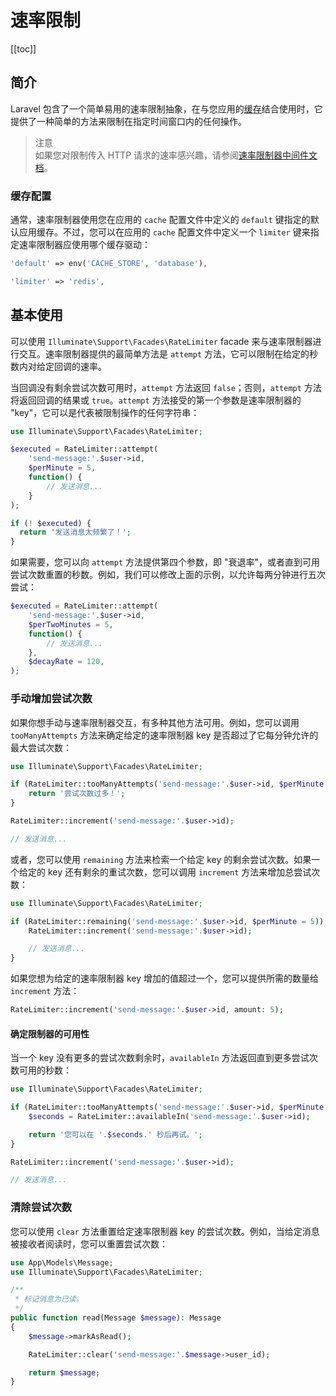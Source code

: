 # 速率限制

[[toc]]

## 简介

Laravel 包含了一个简单易用的速率限制抽象，在与您应用的[缓存](cache)结合使用时，它提供了一种简单的方法来限制在指定时间窗口内的任何操作。

> 注意  
> 如果您对限制传入 HTTP 请求的速率感兴趣，请参阅[速率限制器中间件文档](/docs/11/basics/routing#rate-limiting)。

### 缓存配置

通常，速率限制器使用您在应用的 `cache` 配置文件中定义的 `default` 键指定的默认应用缓存。不过，您可以在应用的 `cache` 配置文件中定义一个 `limiter` 键来指定速率限制器应使用哪个缓存驱动：

```php
'default' => env('CACHE_STORE', 'database'),

'limiter' => 'redis',
```

## 基本使用

可以使用 `Illuminate\Support\Facades\RateLimiter` facade 来与速率限制器进行交互。速率限制器提供的最简单方法是 `attempt` 方法，它可以限制在给定的秒数内对给定回调的速率。

当回调没有剩余尝试次数可用时，`attempt` 方法返回 `false`；否则，`attempt` 方法将返回回调的结果或 `true`。`attempt` 方法接受的第一个参数是速率限制器的 "key"，它可以是代表被限制操作的任何字符串：

```php
use Illuminate\Support\Facades\RateLimiter;

$executed = RateLimiter::attempt(
    'send-message:'.$user->id,
    $perMinute = 5,
    function() {
        // 发送消息...
    }
);

if (! $executed) {
  return '发送消息太频繁了！';
}
```

如果需要，您可以向 `attempt` 方法提供第四个参数，即 "衰退率"，或者直到可用尝试次数重置的秒数。例如，我们可以修改上面的示例，以允许每两分钟进行五次尝试：

```php
$executed = RateLimiter::attempt(
    'send-message:'.$user->id,
    $perTwoMinutes = 5,
    function() {
        // 发送消息...
    },
    $decayRate = 120,
);
```

### 手动增加尝试次数

如果你想手动与速率限制器交互，有多种其他方法可用。例如，您可以调用 `tooManyAttempts` 方法来确定给定的速率限制器 key 是否超过了它每分钟允许的最大尝试次数：

```php
use Illuminate\Support\Facades\RateLimiter;

if (RateLimiter::tooManyAttempts('send-message:'.$user->id, $perMinute = 5)) {
    return '尝试次数过多！';
}

RateLimiter::increment('send-message:'.$user->id);

// 发送消息...
```

或者，您可以使用 `remaining` 方法来检索一个给定 key 的剩余尝试次数。如果一个给定的 key 还有剩余的重试次数，您可以调用 `increment` 方法来增加总尝试次数：

```php
use Illuminate\Support\Facades\RateLimiter;

if (RateLimiter::remaining('send-message:'.$user->id, $perMinute = 5)) {
    RateLimiter::increment('send-message:'.$user->id);

    // 发送消息...
}
```

如果您想为给定的速率限制器 key 增加的值超过一个，您可以提供所需的数量给 `increment` 方法：

```php
RateLimiter::increment('send-message:'.$user->id, amount: 5);
```

#### 确定限制器的可用性

当一个 key 没有更多的尝试次数剩余时，`availableIn` 方法返回直到更多尝试次数可用的秒数：

```php
use Illuminate\Support\Facades\RateLimiter;

if (RateLimiter::tooManyAttempts('send-message:'.$user->id, $perMinute = 5)) {
    $seconds = RateLimiter::availableIn('send-message:'.$user->id);

    return '您可以在 '.$seconds.' 秒后再试。';
}

RateLimiter::increment('send-message:'.$user->id);

// 发送消息...
```

### 清除尝试次数

您可以使用 `clear` 方法重置给定速率限制器 key 的尝试次数。例如，当给定消息被接收者阅读时，您可以重置尝试次数：

```php
use App\Models\Message;
use Illuminate\Support\Facades\RateLimiter;

/**
 * 标记消息为已读。
 */
public function read(Message $message): Message
{
    $message->markAsRead();

    RateLimiter::clear('send-message:'.$message->user_id);

    return $message;
}
```

